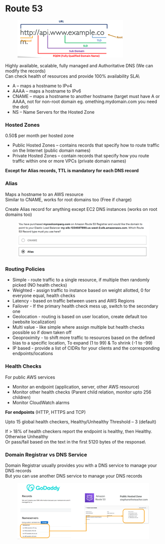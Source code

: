 # Route 53

<div align="left"><figure><img src="../../.gitbook/assets/image (169).png" alt="" width="340"><figcaption></figcaption></figure></div>

Highly available, scalable, fully managed and Authoritative DNS (We can modify the records)\
Can check health of resources and provide 100% availability SLA\


* A – maps a hostname to IPv4
* AAAA – maps a hostname to IPv6
* CNAME – maps a hostname to another hostname (target must have A or AAAA, not for non-root domain eg. omething.mydomain.com you need the dot)
* NS – Name Servers for the Hosted Zone

### Hosted Zones

0.50$ per month per hosted zone

* Public Hosted Zones – contains records that specify how to route traffic on the Internet (public domain names)
* Private Hosted Zones – contain records that specify how you route traffic within one or more VPCs (private domain names)

**Except for Alias records, TTL is mandatory for each DNS record**

### Alias

Maps a hostname to an AWS resource\
Similar to CNAME, works for root domains too (Free if charge)

Create Alias record for anything except EC2 DNS instances (works on root domains too)

<div align="left"><figure><img src="../../.gitbook/assets/image (171).png" alt="" width="563"><figcaption></figcaption></figure></div>

### Routing Policies

* Simple - route traffic to a single resource, if multiple then randomly picked (NO health checks)
* Weighted - assign traffic to instance based on weight allotted, 0 for everyone equal, health checks&#x20;
* Latency - based on traffic between users and AWS Regions
* Failover - If the primary health check mess up, switch to the secondary one
* Geolocation - routing is based on user location, create default too (website localization)
* Multi value - like simple where assign multiple but health checks possible so if down taken off
* Geoproximity - to shift more traffic to resources based on the defined bias to a specific location, To expand (1 to 99) & To shrink (-1 to -99)&#x20;
* IP based - provide a list of CIDRs for your clients and the corresponding endpoints/locations

### Health Checks

For public AWS services

* Monitor an endpoint (application, server, other AWS resource)
* Monitor other health checks (Parent child relation, monitor upto 256 children)
* Monitor CloudWatch alarms

**For endpoints** (HTTP, HTTPS and TCP)

Upto 15 global health checkers, Healthy/Unhealthy Threshold – 3 (default)

If > 18% of health checkers report the endpoint is healthy, then Healthy. Otherwise Unhealthy\
Or pass/fail based on the text in the first 5120 bytes of the response\


### Domain Registrar vs DNS Service

Domain Registrar usually provides you with a DNS service to manage your DNS records\
But you can use another DNS service to manage your DNS records

<div align="left"><figure><img src="../../.gitbook/assets/image (170).png" alt="" width="563"><figcaption></figcaption></figure></div>

